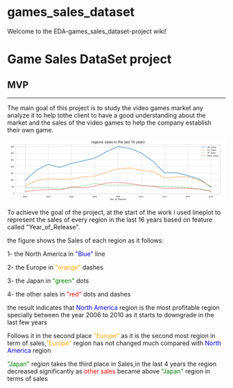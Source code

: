 # games_sales_dataset
Welcome to the EDA-games_sales_dataset-project wiki!

# Game Sales DataSet project

## MVP  

***


The main goal of this project is to study the video games market any analyze it to help
tothe client to have a good understanding about the market and the sales of the video
games to help the company establish their own game.

![](https://github.com/QUITE7/EDA-games_sales_dataset-project/blob/main/fig1.png)



To achieve the goal of the project, at the start of the work i used lineplot to represent the sales of every region in the last 16 years based on feature called "Year_of_Release".

the figure shows the Sales of each region as it follows:

1- the North America in <font color=blue>"Blue"</font> line

2- the Europe in <font color=orange>"orange"</font> dashes

3- the Japan in <font color=green>"green"</font> dots

4- the other sales in <font color=red>"red"</font> dots and dashes


the result indicates that<font color=blue> North America</font> region is the most profitable region specially between the year 2006 to 2010 as it starts to downgrade in the last few years



Follows it in the second place <font color=orange>"Europe"</font> as it is the second most region in term of sales,<font color=orange>"Europe"</font> region has not changed much compared with<font color=blue> North America</font> region



<font color=green>"Japan"</font> region takes the third place in Sales,in the last 4 years the region decreased significantly as<font color=red> other sales</font>  became above <font color=green>"Japan"</font> region in terms of sales




 
